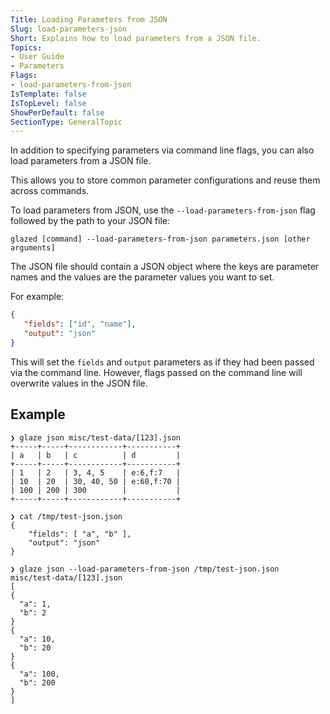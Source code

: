 ```yaml
---
Title: Loading Parameters from JSON
Slug: load-parameters-json
Short: Explains how to load parameters from a JSON file.
Topics:
- User Guide
- Parameters
Flags: 
- load-parameters-from-json
IsTemplate: false
IsTopLevel: false
ShowPerDefault: false
SectionType: GeneralTopic
---
```


In addition to specifying parameters via command line flags, you can also load parameters from a JSON file.

This allows you to store common parameter configurations and reuse them across commands.

To load parameters from JSON, use the `--load-parameters-from-json` flag followed by the path to your JSON file:

```
glazed [command] --load-parameters-from-json parameters.json [other arguments]
```

The JSON file should contain a JSON object where the keys are parameter names and the values are the parameter values you want to set.

For example:

```json
{
   "fields": ["id", "name"],
   "output": "json"
}

```

This will set the `fields` and `output` parameters as if they had been passed via the command line.
However, flags passed on the command line will overwrite values in the JSON file.

## Example

```
❯ glaze json misc/test-data/[123].json 
+-----+-----+------------+-----------+
| a   | b   | c          | d         |
+-----+-----+------------+-----------+
| 1   | 2   | 3, 4, 5    | e:6,f:7   |
| 10  | 20  | 30, 40, 50 | e:60,f:70 |
| 100 | 200 | 300        |           |
+-----+-----+------------+-----------+

❯ cat /tmp/test-json.json 
{
	"fields": [ "a", "b" ],
	"output": "json"
}

❯ glaze json --load-parameters-from-json /tmp/test-json.json misc/test-data/[123].json 
[
{
  "a": 1,
  "b": 2
}
{
  "a": 10,
  "b": 20
}
{
  "a": 100,
  "b": 200
}
]
```
